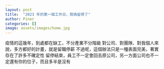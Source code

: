 ```yaml
---
layout: post
title:  "2023 年的第一個工作日，我偽留停了"
author: Piner
categories: []
image: assets/images/home.jpg
---
```


疫情的這幾年，到處都在缺工，不分產業不分階級
對公司、對團隊、對我個人來說，多方都好的計畫，就是留職停薪
不過呢，這個辦法只是一種表面完美，著實存在了許多不確定性
留停結束，員工不一定會回去原公司，另一方面公司也不一定還有你的位子，而且多半是沒有


